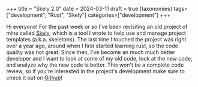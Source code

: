 +++
title = "Skely 2.0"
date = 2024-03-11
draft = true
[taxonomies]
tags=["development", "Rust", "Skely"]
categories=["development"]
+++

Hi everyone! For the past week or so I've been revisiting an old project of mine 
called [Skely](https://github.com/pants721/skely), which is a tool I wrote to 
help use and manage project templates (a.k.a. skeletons). The last time I 
touched the project was right over a year ago, around when I first started 
learning rust, so the code quality was not great. Since then, I've become an 
much much better developer and I want to look at some of my old code, look at 
the new code, and analyze why the new code is better. This won't be a complete 
code review, so if you're interested in the project's development make sure to 
check it out on [Github](https://github.com/pants721/skely)!
